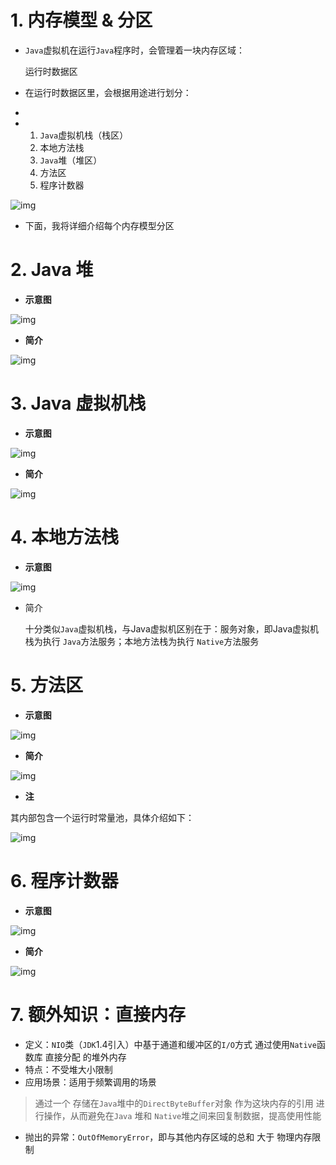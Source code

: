 # 1. 内存模型 & 分区

- `Java`虚拟机在运行`Java`程序时，会管理着一块内存区域：

  运行时数据区

- 在运行时数据区里，会根据用途进行划分：

- 

- 1. `Java`虚拟机栈（栈区）
  2. 本地方法栈
  3. `Java`堆（堆区）
  4. 方法区
  5. 程序计数器

![img](assets/640-1586753327935.webp)

- 下面，我将详细介绍每个内存模型分区

# 2. Java 堆

- **示意图**

![img](assets/640-1586780054316.webp)

- **简介**

![img](assets/640-1586780054317.webp)

# 3. Java 虚拟机栈

- **示意图**

![img](assets/640-1586753327934.webp)

- **简介**

![img](assets/640-1586753327920.webp)

# 4. 本地方法栈

- **示意图**

![img](assets/640-1586753327918.webp)

- 简介

  十分类似`Java`虚拟机栈，与Java虚拟机区别在于：服务对象，即Java虚拟机栈为执行  `Java`方法服务；本地方法栈为执行  `Native`方法服务

# 5. 方法区

- **示意图**

![img](assets/640-1586753343806.png)

- **简介**

![img](assets/640-1586753343800.webp)

- **注**

其内部包含一个运行时常量池，具体介绍如下：

![img](assets/640-1586753343818.png)

# 6. 程序计数器

- **示意图**

![img](assets/640-1586753343816.png)

- **简介**

![img](assets/640-1586753343848.webp)

# 7. 额外知识：直接内存

- 定义：`NIO`类（`JDK`1.4引入）中基于通道和缓冲区的`I/O`方式 通过使用`Native`函数库 直接分配 的堆外内存
- 特点：不受堆大小限制
- 应用场景：适用于频繁调用的场景

> 通过一个 存储在`Java`堆中的`DirectByteBuffer`对象 作为这块内存的引用 进行操作，从而避免在`Java` 堆和 `Native`堆之间来回复制数据，提高使用性能

- 抛出的异常：`OutOfMemoryError`，即与其他内存区域的总和 大于 物理内存限制